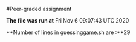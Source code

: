 #Peer-graded assignment

**The file was run at** Fri Nov  6 09:07:43 UTC 2020

**Number of lines in guessinggame.sh are :**29
